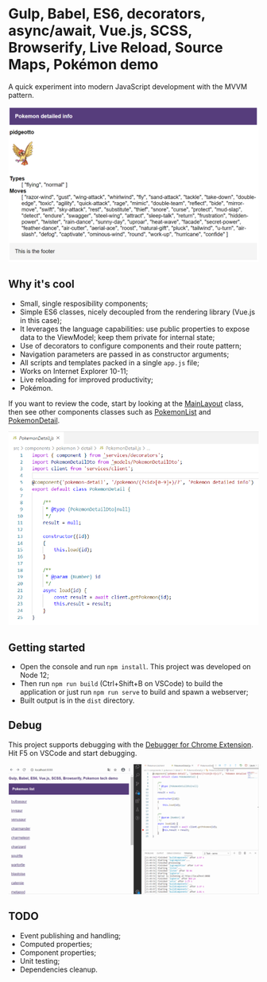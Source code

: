 # Gulp, Babel, ES6, decorators, async/await, Vue.js, SCSS, Browserify, Live Reload, Source Maps, Pokémon demo
A quick experiment into modern JavaScript development with the MVVM pattern.

![images/intro.png](images/intro.png)

## Why it's cool
 * Small, single resposibility components;
 * Simple ES6 classes, nicely decoupled from the rendering library (Vue.js in this case);
 * It leverages the language capabilities: use public properties to expose data to the ViewModel; keep them private for internal state;
 * Use of decorators to configure components and their route pattern;
 * Navigation parameters are passed in as constructor arguments;
 * All scripts and templates packed in a single `app.js` file;
 * Works on Internet Explorer 10-11;
 * Live reloading for improved productivity;
 * Pokémon.

If you want to review the code, start by looking at the [MainLayout](./src/components/layout/MainLayout.js) class, then see other components classes such as [PokemonList](./src/components/pokemon/list/PokemonList.js) and [PokemonDetail](./src/components/pokemon/detail/PokemonDetail.js).

![images/code.png](images/code.png)

## Getting started
 * Open the console and run `npm install`. This project was developed on Node 12;
 * Then run `npm run build` (Ctrl+Shift+B on VSCode) to build the application or just run `npm run serve` to build and spawn a webserver;
 * Built output is in the `dist` directory.

## Debug
This project supports debugging with the [Debugger for Chrome Extension](https://marketplace.visualstudio.com/items?itemName=msjsdiag.debugger-for-chrome). Hit F5 on VSCode and start debugging.

![images/debug.gif](images/debug.gif)

## TODO
 * Event publishing and handling;
 * Computed properties;
 * Component properties;
 * Unit testing;
 * Dependencies cleanup.